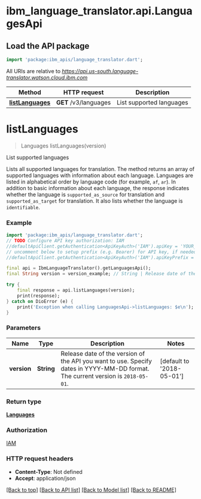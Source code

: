 # ibm_language_translator.api.LanguagesApi

## Load the API package
```dart
import 'package:ibm_apis/language_translator.dart';
```

All URIs are relative to *https://api.us-south.language-translator.watson.cloud.ibm.com*

Method | HTTP request | Description
------------- | ------------- | -------------
[**listLanguages**](LanguagesApi.md#listlanguages) | **GET** /v3/languages | List supported languages


# **listLanguages**
> Languages listLanguages(version)

List supported languages

Lists all supported languages for translation. The method returns an array of supported languages with information about each language. Languages are listed in alphabetical order by language code (for example, `af`, `ar`). In addition to basic information about each language, the response indicates whether the language is `supported_as_source` for translation and `supported_as_target` for translation. It also lists whether the language is `identifiable`.

### Example 
```dart
import 'package:ibm_apis/language_translator.dart';
// TODO Configure API key authorization: IAM
//defaultApiClient.getAuthentication<ApiKeyAuth>('IAM').apiKey = 'YOUR_API_KEY';
// uncomment below to setup prefix (e.g. Bearer) for API key, if needed
//defaultApiClient.getAuthentication<ApiKeyAuth>('IAM').apiKeyPrefix = 'Bearer';

final api = IbmLanguageTranslator().getLanguagesApi();
final String version = version_example; // String | Release date of the version of the API you want to use. Specify dates in YYYY-MM-DD format. The current version is `2018-05-01`.

try { 
    final response = api.listLanguages(version);
    print(response);
} catch on DioError (e) {
    print('Exception when calling LanguagesApi->listLanguages: $e\n');
}
```

### Parameters

Name | Type | Description  | Notes
------------- | ------------- | ------------- | -------------
 **version** | **String**| Release date of the version of the API you want to use. Specify dates in YYYY-MM-DD format. The current version is `2018-05-01`. | [default to '2018-05-01']

### Return type

[**Languages**](Languages.md)

### Authorization

[IAM](../../README.md#IAM)

### HTTP request headers

 - **Content-Type**: Not defined
 - **Accept**: application/json

[[Back to top]](#) [[Back to API list]](../../README.md#documentation-for-api-endpoints) [[Back to Model list]](../../README.md#documentation-for-models) [[Back to README]](../../README.md)

